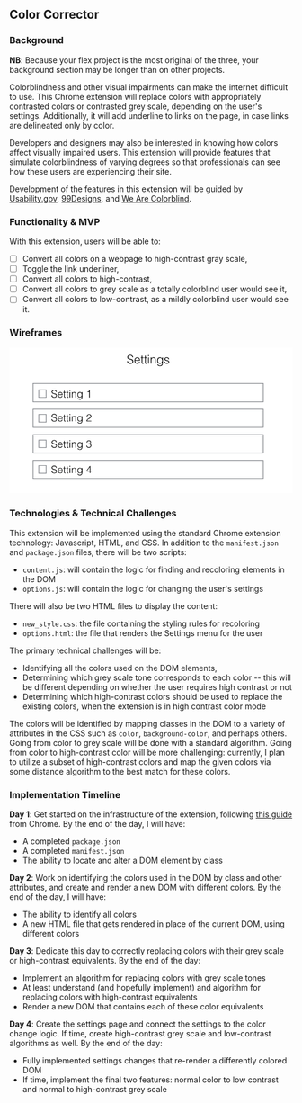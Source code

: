 ## Color Corrector

### Background

**NB**: Because your flex project is the most original of the three, your background section may be longer than on other projects.

Colorblindness and other visual impairments can make the internet difficult to use.  This Chrome extension will replace colors with appropriately contrasted colors or contrasted grey scale, depending on the user's settings.  Additionally, it will add underline to links on the page, in case links are delineated only by color.  

Developers and designers may also be interested in knowing how colors affect visually impaired users. This extension will provide features that simulate colorblindness of varying degrees so that professionals can see how these users are experiencing their site.  

Development of the features in this extension will be guided by [Usability.gov](https://www.usability.gov/get-involved/blog/2010/02/color-blindness.html), [99Designs](https://99designs.com/blog/tips/designers-need-to-understand-color-blindness/), and [We Are Colorblind](http://wearecolorblind.com).

### Functionality & MVP

With this extension, users will be able to:

- [ ] Convert all colors on a webpage to high-contrast gray scale,
- [ ] Toggle the link underliner,
- [ ] Convert all colors to high-contrast,
- [ ] Convert all colors to grey scale as a totally colorblind user would see it,
- [ ] Convert all colors to low-contrast, as a mildly colorblind user would see it.

### Wireframes

![wireframes](images/flex-settings.png)

### Technologies & Technical Challenges

This extension will be implemented using the standard Chrome extension technology: Javascript, HTML, and CSS.  In addition to the `manifest.json` and `package.json` files, there will be two scripts:

- `content.js`: will contain the logic for finding and recoloring elements in the DOM
- `options.js`: will contain the logic for changing the user's settings

There will also be two HTML files to display the content:

- `new_style.css`: the file containing the styling rules for recoloring
- `options.html`: the file that renders the Settings menu for the user

The primary technical challenges will be:

- Identifying all the colors used on the DOM elements,
- Determining which grey scale tone corresponds to each color -- this will be different depending on whether the user requires high contrast or not
- Determining which high-contrast colors should be used to replace the existing colors, when the extension is in high contrast color mode

The colors will be identified by mapping classes in the DOM to a variety of attributes in the CSS such as `color`, `background-color`, and perhaps others.  Going from color to grey scale will be done with a standard algorithm.  Going from color to high-contrast color will be more challenging: currently, I plan to utilize a subset of high-contrast colors and map the given colors via some distance algorithm to the best match for these colors.  

### Implementation Timeline

**Day 1**: Get started on the infrastructure of the extension, following [this guide](https://developer.chrome.com/extensions/getstarted) from Chrome.  By the end of the day, I will have:

- A completed `package.json`
- A completed `manifest.json`
- The ability to locate and alter a DOM element by class

**Day 2**: Work on identifying the colors used in the DOM by class and other attributes, and create and render a new DOM with different colors.  By the end of the day, I will have:

- The ability to identify all colors
- A new HTML file that gets rendered in place of the current DOM, using different colors

**Day 3**: Dedicate this day to correctly replacing colors with their grey scale or high-contrast equivalents.  By the end of the day:

- Implement an algorithm for replacing colors with grey scale tones
- At least understand (and hopefully implement) and algorithm for replacing colors with high-contrast equivalents
- Render a new DOM that contains each of these color equivalents

**Day 4**: Create the settings page and connect the settings to the color change logic.  If time, create high-contrast grey scale and low-contrast algorithms as well.  By the end of the day:

- Fully implemented settings changes that re-render a differently colored DOM
- If time, implement the final two features: normal color to low contrast and normal to high-contrast grey scale

